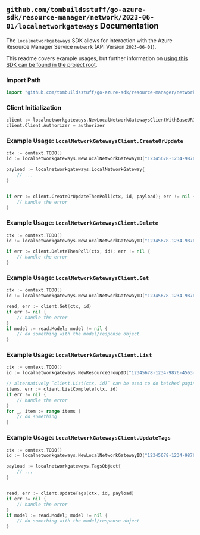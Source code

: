 
## `github.com/tombuildsstuff/go-azure-sdk/resource-manager/network/2023-06-01/localnetworkgateways` Documentation

The `localnetworkgateways` SDK allows for interaction with the Azure Resource Manager Service `network` (API Version `2023-06-01`).

This readme covers example usages, but further information on [using this SDK can be found in the project root](https://github.com/tombuildsstuff/go-azure-sdk/tree/main/docs).

### Import Path

```go
import "github.com/tombuildsstuff/go-azure-sdk/resource-manager/network/2023-06-01/localnetworkgateways"
```


### Client Initialization

```go
client := localnetworkgateways.NewLocalNetworkGatewaysClientWithBaseURI("https://management.azure.com")
client.Client.Authorizer = authorizer
```


### Example Usage: `LocalNetworkGatewaysClient.CreateOrUpdate`

```go
ctx := context.TODO()
id := localnetworkgateways.NewLocalNetworkGatewayID("12345678-1234-9876-4563-123456789012", "example-resource-group", "localNetworkGatewayValue")

payload := localnetworkgateways.LocalNetworkGateway{
	// ...
}


if err := client.CreateOrUpdateThenPoll(ctx, id, payload); err != nil {
	// handle the error
}
```


### Example Usage: `LocalNetworkGatewaysClient.Delete`

```go
ctx := context.TODO()
id := localnetworkgateways.NewLocalNetworkGatewayID("12345678-1234-9876-4563-123456789012", "example-resource-group", "localNetworkGatewayValue")

if err := client.DeleteThenPoll(ctx, id); err != nil {
	// handle the error
}
```


### Example Usage: `LocalNetworkGatewaysClient.Get`

```go
ctx := context.TODO()
id := localnetworkgateways.NewLocalNetworkGatewayID("12345678-1234-9876-4563-123456789012", "example-resource-group", "localNetworkGatewayValue")

read, err := client.Get(ctx, id)
if err != nil {
	// handle the error
}
if model := read.Model; model != nil {
	// do something with the model/response object
}
```


### Example Usage: `LocalNetworkGatewaysClient.List`

```go
ctx := context.TODO()
id := localnetworkgateways.NewResourceGroupID("12345678-1234-9876-4563-123456789012", "example-resource-group")

// alternatively `client.List(ctx, id)` can be used to do batched pagination
items, err := client.ListComplete(ctx, id)
if err != nil {
	// handle the error
}
for _, item := range items {
	// do something
}
```


### Example Usage: `LocalNetworkGatewaysClient.UpdateTags`

```go
ctx := context.TODO()
id := localnetworkgateways.NewLocalNetworkGatewayID("12345678-1234-9876-4563-123456789012", "example-resource-group", "localNetworkGatewayValue")

payload := localnetworkgateways.TagsObject{
	// ...
}


read, err := client.UpdateTags(ctx, id, payload)
if err != nil {
	// handle the error
}
if model := read.Model; model != nil {
	// do something with the model/response object
}
```
